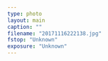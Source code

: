 ```yaml
---
type: photo
layout: main
caption: ""
filename: "20171116222138.jpg"
fstop: "Unknown"
exposure: "Unknown"
---
```

